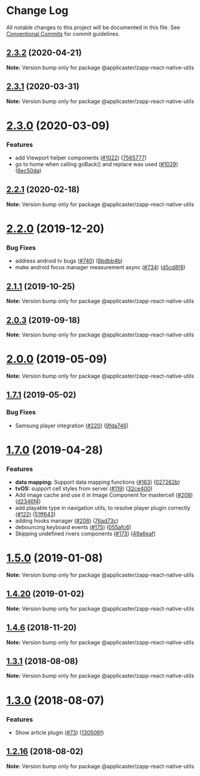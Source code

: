 # Change Log

All notable changes to this project will be documented in this file.
See [Conventional Commits](https://conventionalcommits.org) for commit guidelines.

<a name="2.3.2"></a>
## [2.3.2](https://github.com/applicaster/quickbrick/compare/v2.3.2-rc.11...v2.3.2) (2020-04-21)




**Note:** Version bump only for package @applicaster/zapp-react-native-utils

<a name="2.3.1"></a>
## [2.3.1](https://github.com/applicaster/quickbrick/compare/v2.3.1-rc.11...v2.3.1) (2020-03-31)




**Note:** Version bump only for package @applicaster/zapp-react-native-utils

<a name="2.3.0"></a>
# [2.3.0](https://github.com/applicaster/quickbrick/compare/v2.2.2-rc.14...v2.3.0) (2020-03-09)


### Features

* add Viewport helper components ([#1022](https://github.com/applicaster/quickbrick/issues/1022)) ([7565777](https://github.com/applicaster/quickbrick/commit/7565777))
* go to home when calling goBack() and replace was used ([#1029](https://github.com/applicaster/quickbrick/issues/1029)) ([6ec50da](https://github.com/applicaster/quickbrick/commit/6ec50da))




<a name="2.2.1"></a>
## [2.2.1](https://github.com/applicaster/quickbrick/compare/v2.2.1-rc.25...v2.2.1) (2020-02-18)




**Note:** Version bump only for package @applicaster/zapp-react-native-utils

<a name="2.2.0"></a>
# [2.2.0](https://github.com/applicaster/quickbrick/compare/v2.1.2-rc.7...v2.2.0) (2019-12-20)


### Bug Fixes

* address android tv bugs ([#740](https://github.com/applicaster/quickbrick/issues/740)) ([8bdbb4b](https://github.com/applicaster/quickbrick/commit/8bdbb4b))
* make android focus manager measurement async ([#734](https://github.com/applicaster/quickbrick/issues/734)) ([d5cd8f8](https://github.com/applicaster/quickbrick/commit/d5cd8f8))




<a name="2.1.1"></a>
## [2.1.1](https://github.com/applicaster/quickbrick/compare/v2.0.5-rc.2...v2.1.1) (2019-10-25)




**Note:** Version bump only for package @applicaster/zapp-react-native-utils

<a name="2.0.3"></a>
## [2.0.3](https://github.com/applicaster/quickbrick/compare/v2.0.3-rc.74...v2.0.3) (2019-09-18)




**Note:** Version bump only for package @applicaster/zapp-react-native-utils

<a name="2.0.0"></a>
# [2.0.0](https://github.com/applicaster/quickbrick/compare/v1.7.4...v2.0.0) (2019-05-09)




**Note:** Version bump only for package @applicaster/zapp-react-native-utils

<a name="1.7.1"></a>

## [1.7.1](https://github.com/applicaster/quickbrick/compare/v1.7.0...v1.7.1) (2019-05-02)

### Bug Fixes

- Samsung player integration ([#220](https://github.com/applicaster/quickbrick/issues/220)) ([9fda746](https://github.com/applicaster/quickbrick/commit/9fda746))

<a name="1.7.0"></a>

# [1.7.0](https://github.com/applicaster/quickbrick/compare/v1.5.0...v1.7.0) (2019-04-28)

### Features

- **data mapping:** Support data mapping functions ([#163](https://github.com/applicaster/quickbrick/issues/163)) ([027262b](https://github.com/applicaster/quickbrick/commit/027262b))
- **tvOS:** support cell styles from server ([#119](https://github.com/applicaster/quickbrick/issues/119)) ([32ce400](https://github.com/applicaster/quickbrick/commit/32ce400))
- Add image cache and use it in Image Component for mastercell ([#208](https://github.com/applicaster/quickbrick/issues/208)) ([d2346f4](https://github.com/applicaster/quickbrick/commit/d2346f4))
- add playable type in navigation utils, to resolve player plugin correctly ([#122](https://github.com/applicaster/quickbrick/issues/122)) ([51ff643](https://github.com/applicaster/quickbrick/commit/51ff643))
- adding hooks manager ([#206](https://github.com/applicaster/quickbrick/issues/206)) ([76ad73c](https://github.com/applicaster/quickbrick/commit/76ad73c))
- debouncing keyboard events ([#175](https://github.com/applicaster/quickbrick/issues/175)) ([055afc6](https://github.com/applicaster/quickbrick/commit/055afc6))
- Skipping undefined rivers components ([#173](https://github.com/applicaster/quickbrick/issues/173)) ([49a6eaf](https://github.com/applicaster/quickbrick/commit/49a6eaf))

<a name="1.5.0"></a>

# [1.5.0](https://github.com/applicaster/quickbrick/compare/v1.4.20-rc.0...v1.5.0) (2019-01-08)

**Note:** Version bump only for package @applicaster/zapp-react-native-utils

<a name="1.4.20"></a>

## [1.4.20](https://github.com/applicaster/quickbrick/compare/v1.4.20-rc.0...v1.4.20) (2019-01-02)

**Note:** Version bump only for package @applicaster/zapp-react-native-utils

<a name="1.4.6"></a>

## [1.4.6](https://github.com/applicaster/quickbrick/compare/v1.4.6-rc.0...v1.4.6) (2018-11-20)

**Note:** Version bump only for package @applicaster/zapp-react-native-utils

<a name="1.3.1"></a>

## [1.3.1](https://github.com/applicaster/quickbrick/compare/v1.3.0...v1.3.1) (2018-08-08)

**Note:** Version bump only for package @applicaster/zapp-react-native-utils

<a name="1.3.0"></a>

# [1.3.0](https://github.com/applicaster/quickbrick/compare/v1.2.21...v1.3.0) (2018-08-07)

### Features

- Show article plugin ([#73](https://github.com/applicaster/quickbrick/issues/73)) ([130506f](https://github.com/applicaster/quickbrick/commit/130506f))

<a name="1.2.16"></a>

## [1.2.16](https://github.com/applicaster/quickbrick/compare/v1.2.15...v1.2.16) (2018-08-02)

**Note:** Version bump only for package @applicaster/zapp-react-native-utils
